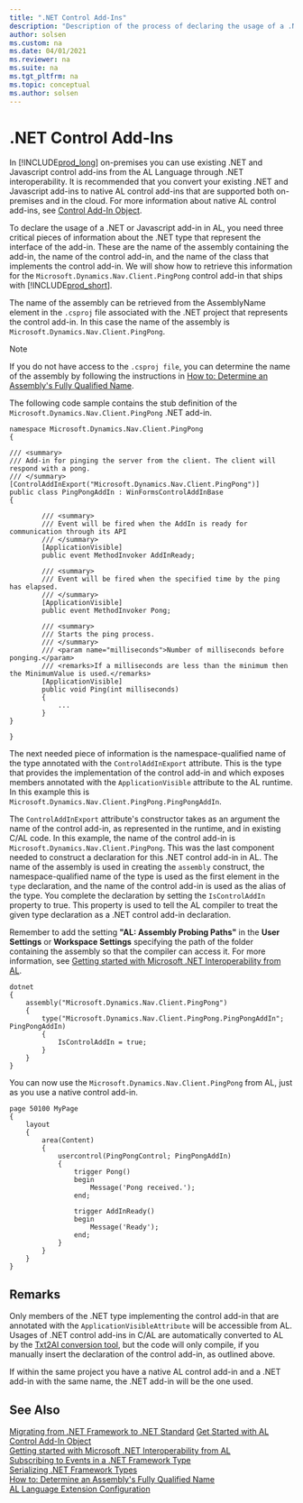 ```yaml
---
title: ".NET Control Add-Ins"
description: "Description of the process of declaring the usage of a .NET or Javascript add-ins in AL"
author: solsen
ms.custom: na
ms.date: 04/01/2021
ms.reviewer: na
ms.suite: na
ms.tgt_pltfrm: na
ms.topic: conceptual
ms.author: solsen
---
```


# .NET Control Add-Ins
In [!INCLUDE[prod_long](includes/prod_long.md)] on-premises you can use existing .NET and Javascript control add-ins from the AL Language through .NET interoperability. It is recommended that you convert your existing .NET and Javascript add-ins to native AL control add-ins that are supported both on-premises and in the cloud. For more information about native AL control add-ins, see [Control Add-In Object](devenv-control-addin-object.md). 

To declare the usage of a .NET or Javascript add-in in AL, you need three critical pieces of information about the .NET type that represent the interface of the add-in. These are the name of the assembly containing the add-in, the name of the control add-in, and the name of the class that implements the control add-in. We will show how to retrieve this information for the `Microsoft.Dynamics.Nav.Client.PingPong` control add-in that ships with [!INCLUDE[prod_short](includes/prod_short.md)].

The name of the assembly can be retrieved from the AssemblyName element in the `.csproj` file associated with the .NET project that represents the control add-in. In this case the name of the assembly is `Microsoft.Dynamics.Nav.Client.PingPong`.


> [!NOTE]   
> If you do not have access to the `.csproj file`, you can determine the name of the assembly by following the instructions in [How to: Determine an Assembly's Fully Qualified Name](/dotnet/framework/app-domains/how-to-determine-assembly-fully-qualified-name).


The following code sample contains the stub definition of the `Microsoft.Dynamics.Nav.Client.PingPong` .NET add-in.
 
```
namespace Microsoft.Dynamics.Nav.Client.PingPong 
{ 

/// <summary> 
/// Add-in for pinging the server from the client. The client will respond with a pong. 
/// </summary> 
[ControlAddInExport("Microsoft.Dynamics.Nav.Client.PingPong")] 
public class PingPongAddIn : WinFormsControlAddInBase 
{
    
        /// <summary>
        /// Event will be fired when the AddIn is ready for communication through its API
        /// </summary>
        [ApplicationVisible]
        public event MethodInvoker AddInReady;

        /// <summary>
        /// Event will be fired when the specified time by the ping has elapsed.
        /// </summary>
        [ApplicationVisible]
        public event MethodInvoker Pong;

        /// <summary>
        /// Starts the ping process.
        /// </summary>
        /// <param name="milliseconds">Number of milliseconds before ponging.</param>
        /// <remarks>If a milliseconds are less than the minimum then the MinimumValue is used.</remarks>
        [ApplicationVisible]
        public void Ping(int milliseconds)
        {
            ...
        }
} 

} 
```

The next needed piece of information is the namespace-qualified name of the type annotated with the `ControlAddInExport` attribute. This is the type that provides the implementation of the control add-in and which exposes members annotated with the `ApplicationVisible` attribute to the AL runtime. In this example this is `Microsoft.Dynamics.Nav.Client.PingPong.PingPongAddIn`.

The `ControlAddInExport` attribute's constructor takes as an argument the name of the control add-in, as represented in the runtime, and in existing C/AL code. In this example, the name of the control add-in is `Microsoft.Dynamics.Nav.Client.PingPong`. This was the last component needed to construct a declaration for this .NET control add-in in AL. The name of the assembly is used in creating the `assembly` construct, the namespace-qualified name of the type is used as the first element in the `type` declaration, and the name of the control add-in is used as the alias of the type. You complete the declaration by setting the `IsControlAddIn` property to true. This property is used to tell the AL compiler to treat the given type declaration as a .NET control add-in declaration.

 Remember to add the setting **"AL: Assembly Probing Paths"** in the **User Settings** or **Workspace Settings** specifying the path of the folder containing the assembly so that the compiler can access it. For more information, see [Getting started with Microsoft .NET Interoperability from AL](devenv-get-started-call-dotnet-from-al.md).

```
dotnet
{
    assembly("Microsoft.Dynamics.Nav.Client.PingPong")
    {
        type("Microsoft.Dynamics.Nav.Client.PingPong.PingPongAddIn"; PingPongAddIn)
        {
            IsControlAddIn = true;
        }
    }
}
```

You can now use the `Microsoft.Dynamics.Nav.Client.PingPong` from AL, just as you use a native control add-in.


```al
page 50100 MyPage
{
    layout
    {
        area(Content)
        {
            usercontrol(PingPongControl; PingPongAddIn)
            {
                trigger Pong()
                begin
                    Message('Pong received.');
                end;

                trigger AddInReady()
                begin
                    Message('Ready');
                end;
            }
        }
    }
}
```

## Remarks 
Only members of the .NET type implementing the control add-in that are annotated with the `ApplicationVisibleAttribute` will be accessible from AL. Usages of .NET control add-ins in C/AL are automatically converted to AL by the [Txt2Al conversion tool](devenv-txt2al-tool.md), but the code will only compile, if you manually insert the declaration of the control add-in, as outlined above. 

If within the same project you have a native AL control add-in and a .NET add-in with the same name, the .NET add-in will be the one used.  

## See Also
[Migrating from .NET Framework to .NET Standard](devenv-migrate-from-dotnet-framework-to-dotnet-standard.md)
[Get Started with AL](devenv-get-started.md)  
[Control Add-In Object](devenv-control-addin-object.md)      
[Getting started with Microsoft .NET Interoperability from AL](devenv-get-started-call-dotnet-from-al.md)     
[Subscribing to Events in a .NET Framework Type](devenv-dotnet-subscribe-to-events.md)            
[Serializing .NET Framework Types](devenv-dotnet-serializing-dotnetframework-types.md)   
[How to: Determine an Assembly's Fully Qualified Name](/dotnet/framework/app-domains/how-to-determine-assembly-fully-qualified-name)  
[AL Language Extension Configuration](devenv-al-extension-configuration.md)  




